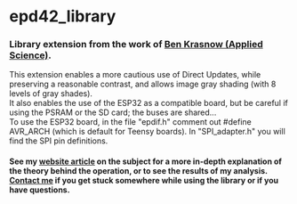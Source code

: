 # epd42_library
### Library extension from the work of [Ben Krasnow (Applied Science)](https://benkrasnow.blogspot.com/2017/10/fast-partial-refresh-on-42-e-paper.html#post-body-2287140971625761519:~:text=Google%20Drive%20link%20with%20Arduino%20firmware,used%20in%20this%20project%3A%20https%3A%2F%2Fdrive.google.com%2Fopen%3Fid%3D0B4YXWiqYWB99UmRYQi1qdXJIVFk).
This extension enables a more cautious use of Direct Updates, while preserving a reasonable contrast, and allows image gray shading (with 8 levels of gray shades).\
It also enables the use of the ESP32 as a compatible board, but be careful if using the PSRAM or the SD card; the buses are shared...\
To use the ESP32 board, in the file "epdif.h" comment out #define AVR_ARCH (which is default for Teensy boards). In "SPI_adapter.h" you will find the SPI pin definitions.

#### See my [website article](https://deeptronix.wordpress.com/2021/04/17/video-and-gray-shades-on-epd/) on the subject for a more in-depth explanation of the theory behind the operation, or to see the results of my analysis. [Contact me](https://deeptronix.wordpress.com/contact/) if you get stuck somewhere while using the library or if you have questions.
